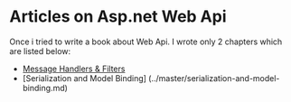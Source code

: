 # Articles on Asp.net Web Api

Once i tried to write a book about Web Api. I wrote only 2 chapters which are listed below:

* [Message Handlers & Filters](https://github.com/chisty/asp.net-web-api-articles/master/message-handlers-and-filters.md)
* [Serialization and Model Binding] (../master/serialization-and-model-binding.md)
